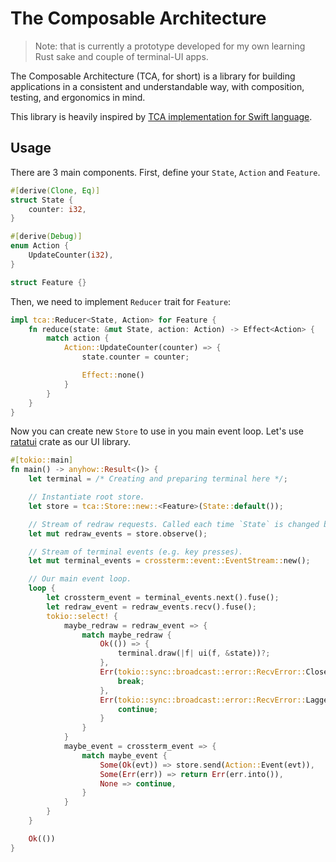 # The Composable Architecture

> Note: that is currently a prototype developed for my own learning Rust sake and couple of terminal-UI apps.

The Composable Architecture (TCA, for short) is a library for building applications in a consistent and understandable way, with composition, testing, and ergonomics in mind. 

This library is heavily inspired by [TCA implementation for Swift language](https://github.com/pointfreeco/swift-composable-architecture). 

## Usage

There are 3 main components. First, define your `State`, `Action` and `Feature`.
```rust
#[derive(Clone, Eq)]
struct State {
    counter: i32,
}

#[derive(Debug)]
enum Action {
    UpdateCounter(i32),
}

struct Feature {}
```

Then, we need to implement `Reducer` trait for `Feature`:

```rust
impl tca::Reducer<State, Action> for Feature {
    fn reduce(state: &mut State, action: Action) -> Effect<Action> {
        match action {
            Action::UpdateCounter(counter) => {
                state.counter = counter;

                Effect::none()
            }
        }
    }
}
```

Now you can create new `Store` to use in you main event loop. Let's use [ratatui](https://ratatui.rs/) crate as our UI library.

```rust
#[tokio::main]
fn main() -> anyhow::Result<()> {
    let terminal = /* Creating and preparing terminal here */;

    // Instantiate root store.
    let store = tca::Store::new::<Feature>(State::default());

    // Stream of redraw requests. Called each time `State` is changed by `Reducer`.
    let mut redraw_events = store.observe();

    // Stream of terminal events (e.g. key presses).
    let mut terminal_events = crossterm::event::EventStream::new();

    // Our main event loop.
    loop {
        let crossterm_event = terminal_events.next().fuse();
        let redraw_event = redraw_events.recv().fuse();
        tokio::select! {
            maybe_redraw = redraw_event => {
                match maybe_redraw {
                    Ok(()) => {
                        terminal.draw(|f| ui(f, &state))?;
                    },
                    Err(tokio::sync::broadcast::error::RecvError::Closed) => {
                        break;
                    },
                    Err(tokio::sync::broadcast::error::RecvError::Lagged(_)) => {
                        continue;
                    }    
                }
            }
            maybe_event = crossterm_event => {
                match maybe_event {
                    Some(Ok(evt)) => store.send(Action::Event(evt)),
                    Some(Err(err)) => return Err(err.into()),
                    None => continue,
                }
            }
        }
    }

    Ok(())
}
```
